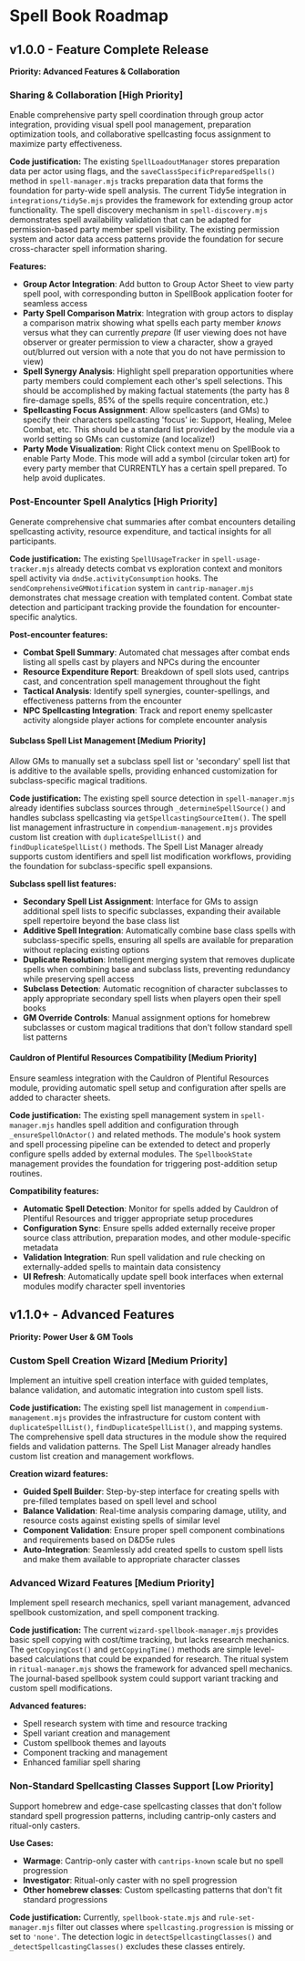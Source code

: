# Spell Book Roadmap

## v1.0.0 - Feature Complete Release

**Priority: Advanced Features & Collaboration**

### **Sharing & Collaboration [High Priority]**

Enable comprehensive party spell coordination through group actor integration, providing visual spell pool management, preparation optimization tools, and collaborative spellcasting focus assignment to maximize party effectiveness.

**Code justification:** The existing `SpellLoadoutManager` stores preparation data per actor using flags, and the `saveClassSpecificPreparedSpells()` method in `spell-manager.mjs` tracks preparation data that forms the foundation for party-wide spell analysis. The current Tidy5e integration in `integrations/tidy5e.mjs` provides the framework for extending group actor functionality. The spell discovery mechanism in `spell-discovery.mjs` demonstrates spell availability validation that can be adapted for permission-based party member spell visibility. The existing permission system and actor data access patterns provide the foundation for secure cross-character spell information sharing.

**Features:**

- **Group Actor Integration**: Add button to Group Actor Sheet to view party spell pool, with corresponding button in SpellBook application footer for seamless access
- **Party Spell Comparison Matrix**: Integration with group actors to display a comparison matrix showing what spells each party member _knows_ versus what they can currently _prepare_ (If user viewing does not have observer or greater permission to view a character, show a grayed out/blurred out version with a note that you do not have permission to view)
- **Spell Synergy Analysis**: Highlight spell preparation opportunities where party members could complement each other's spell selections. This should be accomplished by making factual statements (the party has 8 fire-damage spells, 85% of the spells require concentration, etc.)
- **Spellcasting Focus Assignment**: Allow spellcasters (and GMs) to specify their characters spellcasting 'focus' ie: Support, Healing, Melee Combat, etc. This should be a standard list provided by the module via a world setting so GMs can customize (and localize!)
- **Party Mode Visualization**: Right Click context menu on SpellBook to enable Party Mode. This mode will add a symbol (circular token art) for every party member that CURRENTLY has a certain spell prepared. To help avoid duplicates.

### **Post-Encounter Spell Analytics [High Priority]**

Generate comprehensive chat summaries after combat encounters detailing spellcasting activity, resource expenditure, and tactical insights for all participants.

**Code justification:** The existing `SpellUsageTracker` in `spell-usage-tracker.mjs` already detects combat vs exploration context and monitors spell activity via `dnd5e.activityConsumption` hooks. The `sendComprehensiveGMNotification` system in `cantrip-manager.mjs` demonstrates chat message creation with templated content. Combat state detection and participant tracking provide the foundation for encounter-specific analytics.

**Post-encounter features:**

- **Combat Spell Summary**: Automated chat messages after combat ends listing all spells cast by players and NPCs during the encounter
- **Resource Expenditure Report**: Breakdown of spell slots used, cantrips cast, and concentration spell management throughout the fight
- **Tactical Analysis**: Identify spell synergies, counter-spellings, and effectiveness patterns from the encounter
- **NPC Spellcasting Integration**: Track and report enemy spellcaster activity alongside player actions for complete encounter analysis

#### **Subclass Spell List Management [Medium Priority]**

Allow GMs to manually set a subclass spell list or 'secondary' spell list that is additive to the available spells, providing enhanced customization for subclass-specific magical traditions.

**Code justification:** The existing spell source detection in `spell-manager.mjs` already identifies subclass sources through `_determineSpellSource()` and handles subclass spellcasting via `getSpellcastingSourceItem()`. The spell list management infrastructure in `compendium-management.mjs` provides custom list creation with `duplicateSpellList()` and `findDuplicateSpellList()` methods. The Spell List Manager already supports custom identifiers and spell list modification workflows, providing the foundation for subclass-specific spell expansions.

**Subclass spell list features:**

- **Secondary Spell List Assignment**: Interface for GMs to assign additional spell lists to specific subclasses, expanding their available spell repertoire beyond the base class list
- **Additive Spell Integration**: Automatically combine base class spells with subclass-specific spells, ensuring all spells are available for preparation without replacing existing options
- **Duplicate Resolution**: Intelligent merging system that removes duplicate spells when combining base and subclass lists, preventing redundancy while preserving spell access
- **Subclass Detection**: Automatic recognition of character subclasses to apply appropriate secondary spell lists when players open their spell books
- **GM Override Controls**: Manual assignment options for homebrew subclasses or custom magical traditions that don't follow standard spell list patterns

#### **Cauldron of Plentiful Resources Compatibility [Medium Priority]**

Ensure seamless integration with the Cauldron of Plentiful Resources module, providing automatic spell setup and configuration after spells are added to character sheets.

**Code justification:** The existing spell management system in `spell-manager.mjs` handles spell addition and configuration through `_ensureSpellOnActor()` and related methods. The module's hook system and spell processing pipeline can be extended to detect and properly configure spells added by external modules. The `SpellbookState` management provides the foundation for triggering post-addition setup routines.

**Compatibility features:**

- **Automatic Spell Detection**: Monitor for spells added by Cauldron of Plentiful Resources and trigger appropriate setup procedures
- **Configuration Sync**: Ensure spells added externally receive proper source class attribution, preparation modes, and other module-specific metadata
- **Validation Integration**: Run spell validation and rule checking on externally-added spells to maintain data consistency
- **UI Refresh**: Automatically update spell book interfaces when external modules modify character spell inventories

## v1.1.0+ - Advanced Features

**Priority: Power User & GM Tools**

### **Custom Spell Creation Wizard [Medium Priority]**

Implement an intuitive spell creation interface with guided templates, balance validation, and automatic integration into custom spell lists.

**Code justification:** The existing spell list management in `compendium-management.mjs` provides the infrastructure for custom content with `duplicateSpellList()`, `findDuplicateSpellList()`, and mapping systems. The comprehensive spell data structures in the module show the required fields and validation patterns. The Spell List Manager already handles custom list creation and management workflows.

**Creation wizard features:**

- **Guided Spell Builder**: Step-by-step interface for creating spells with pre-filled templates based on spell level and school
- **Balance Validation**: Real-time analysis comparing damage, utility, and resource costs against existing spells of similar level
- **Component Validation**: Ensure proper spell component combinations and requirements based on D&D5e rules
- **Auto-Integration**: Seamlessly add created spells to custom spell lists and make them available to appropriate character classes

### **Advanced Wizard Features [Medium Priority]**

Implement spell research mechanics, spell variant management, advanced spellbook customization, and spell component tracking.

**Code justification:** The current `wizard-spellbook-manager.mjs` provides basic spell copying with cost/time tracking, but lacks research mechanics. The `getCopyingCost()` and `getCopyingTime()` methods are simple level-based calculations that could be expanded for research. The ritual system in `ritual-manager.mjs` shows the framework for advanced spell mechanics. The journal-based spellbook system could support variant tracking and custom spell modifications.

**Advanced features:**

- Spell research system with time and resource tracking
- Spell variant creation and management
- Custom spellbook themes and layouts
- Component tracking and management
- Enhanced familiar spell sharing

### **Non-Standard Spellcasting Classes Support [Low Priority]**

Support homebrew and edge-case spellcasting classes that don't follow standard spell progression patterns, including cantrip-only casters and ritual-only casters.

**Use Cases:**

- **Warmage**: Cantrip-only caster with `cantrips-known` scale but no spell progression
- **Investigator**: Ritual-only caster with no spell progression
- **Other homebrew classes**: Custom spellcasting patterns that don't fit standard progressions

**Code justification:** Currently, `spellbook-state.mjs` and `rule-set-manager.mjs` filter out classes where `spellcasting.progression` is missing or set to `'none'`. The detection logic in `detectSpellcastingClasses()` and `_detectSpellcastingClasses()` excludes these classes entirely.
